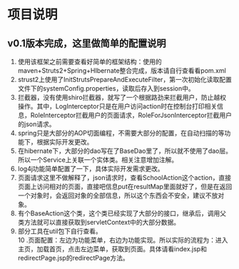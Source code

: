 # 项目说明
## v0.1版本完成，这里做简单的配置说明
1. 使用该框架之前需要查看好简单的框架结构：使用的maven+Struts2+Spring+HIbernate整合完成，版本请自行查看看pom.xml 		
2. strust2上使用了InitStrutsPrepareAndExecuteFilter，第一次初始化读取配置文件下的systemConfig.properties，读取后存入到session中。		
3. 拦截器，没有使用shiro拦截器，就写了一个根据路劲来拦截用户，防止越权操作。其中，LogInterceptor只是在用户访问action时在控制台打印相关信息，RoleInterceptor拦截用户的页面请求，RoleForJsonInterceptor拦截用户的json请求。		
4. spring只是大部分的AOP切面编程，不需要大部分的配置，在自动扫描的等功能下，根据实际开发更改。		
5. 在hibernate下，大部分的dao写在了BaseDao里了，所以就不使用了dao层。所以一个Service上关联一个实体类。相关注意增加注解。		
6. log4j功能简单配置了一下，具体实际开发需求更改。		
7. 页面请求这里不做解释了，json请求时，查看SchoolAction这个action，直接页面上访问相对的页面，直接吧信息put在resultMap里面就好了，但是在返回一个对象时，会返回对象的全部信息，所以这个东西会不安全，建议不放对象。		
8. 有个BaseAction这个类，这个类已经实现了大部分的接口，继承后，调用父类方法就可以直接获取到servletContext中的大部分数据。		
9. 部分工具在util包下自行查看。		
10 .页面配置：左边为功能菜单，右边为功能实现。所以实际的流程为：进入主页，加载首页，点击左边菜单，获取到页面。具体请看index.jsp和redirectPage.jsp的redirectPage方法。		
